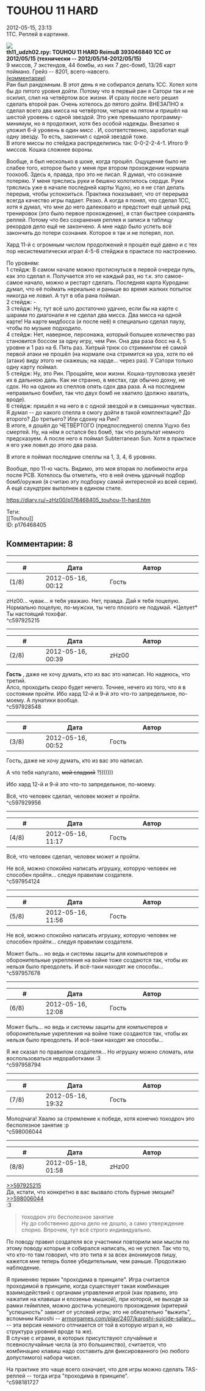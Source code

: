 TOUHOU 11 HARD
==============

  
2012-05-15, 23:13  
 1TC. Реплей в картинке.   
   
   [![](https://a.radikal.ru/a11/2201/f1/edb75e6a9a04.png)](http://www.pixiv.net/member_illust.php?mode=medium&illust_id=26849021)     
  **th11\_udzh02.rpy: TOUHOU 11 HARD ReimuB 393046840 1CC от 2012/05/15 (технически -- 2012/05/14-2012/05/15)**    
 9 миссов, 7 экстендов, 44 бомбы, из них 7 дес-бомб, 13/26 карт поймано. Грейз -- 8201, всего-навсего.   
  [(комментарии)](https://zHz00.diary.ru/p176468405.htm?index=1#linkmore176468405m1)      
 Ран был рандомным. В этот день я не собирался делать 1CC. Хотел хотя бы до пятого уровня дойти. Потому что в первый ран я Сатори так и не осилил, слил на четвёртом все жизни. И сразу после него решил сделать второй ран. Очень хотелось до пятого дойти. ВНЕЗАПНО я сделал всего два мисса на четвёртом, четыре на пятом и пришёл на шестой уровень с одной звездой. Это уже превышало программу-минимум, но я продолжил, хотя без особой надежды. Внезапно я уложил 6-й уровень в  *один мисс*  . И, соответственно, заработал ещё одну звезду. То есть, закончил с одной звездой тоже.   
 В итоге миссы по стейджа распределились так: 0-0-2-2-4-1. Итого 9 миссов. Кошка сложнее вороны.   
   
 Вообще, я был несколько в шоке, когда прошёл. Ощущение было не слабее того, которое было у меня при втором прохождении нормала тоохоо6. Здесь я, правда, про это не писал. Я думал, что сознание потеряю. У меня тряслись руки и бешено колотилось сердце. Руки тряслись уже в начале последней карты Уцухо, но я не стал делать перерыв, чтобы успокоиться. Практика показывает, что от перерыва всегда качество игры падает. Резко. А когда я понял, что сделал 1CC, хотя я думал, что мне до него далековато и предстоит ещё целый ряд тренировок (это было первое прохождение), я стал быстрее сохранять реплей. Потому что без сохранения реплея и записи в таблицу рекордов дело ещё не закончено. А мне надо было успеть всё закончить до потери сознания. Которое я так и не потерял, лол.   
   
 Хард 11-й с огромным числом продолжений я прошёл ещё давно и с тех пор несистематически играл 4-5-6 стейджи в практисе по настроению.   
   
 По уровням:   
 1 стейдж: В самом начале можно протиснуться в первой очереди пуль, как это сделал я. Получается это не каждый раз, но т.к. это самое-самое начало, можно и рестарт сделать. Последняя карта Куродани: думал, что её поймать нереально и раньше во время жалких попыток никогда не ловил. А тут в оба рана поймал.   
 2 стейдж: -   
 3 стейдж: Ну, тут всё шло достаточно удачно, если бы на карте с шарами по диагонали я не сделал два мисса. Два мисса на одной карте! На карте мидбосса (и после неё) я специально сделал паузу, чтобы по музыке подходило.   
 4 стейдж: Нет, наверное, персонажа, который большее количество раз становится боссом за одну игру, чем Рин. Она два раза босс на 4, 5 уровне и 1 раз на 6. Пять раз. Хитрый трюк со стримингом её самой первой атаки не прошёл (на нормале она стримится на ура, хотя по её (атаки) виду этого не скажешь; на харде... через раз). У Сатори только одну карту поймал.   
 5 стейдж: Ну, это Рин. Прощайте, мои жизни. Кошка-труповозка увезёт их в дальнюю даль. Как ни странно, в местах, где обычно дохну, не сдох. Но на одном из спеллов опять сдох два раза. А на последнем неправильно бомбил, так что двух бомб не хватило (должно хватать, вроде).   
 6 стейдж: пришёл я на него в с одной звездой и в смешанных чувствах. Я думал -- до какого спелла я смогу дойти в такой комплектации? До второго? До третьего? Или сдохну на Рин?   
 В итоге, я дошёл до ЧЕТВЁРТОГО (предпоследнего) спелла Уцухо без смертей. Ну, на нём я остался без бомб, так что результат немного предсказуем. А после него я поймал Subterranean Sun. Хотя в практисе я его уже ловил до этого два раза.   
   
 В итоге я поймал последние спеллы на 1, 3, 4, 6 уровнях.   
   
 Вообще, про 11-ю часть. Видимо, это моя вторая по любимости игра после PCB. Хотелось бы отметить, что в ней очень удачный подбор бомб/оружия (я считаю эту подборку самой интересной из всей серии). А ещё саундтрек выполнен в едином стиле.     
  
<https://diary.ru/~zHz00/p176468405_touhou-11-hard.htm>  
  
Теги:  
[[Touhou]]  
ID: p176468405  


Комментарии: 8
--------------

  


---



|         #         |              Дата              |                     Автор                     |           ID           |
| --- | --- | --- | --- |
| (1/8) | 2012-05-16, 00:12 | Гость | c597925215 |

  
 zHz00... чувак... я тебя уважаю. Нет, правда. Дай я тебя поцелую. Нормально поцелую, по-мужски, ты чего плохого не подумай. \*Целует\* Ты настоящий тохофаг.   
 ^c597925215

---



|         #         |              Дата              |                     Автор                     |           ID           |
| --- | --- | --- | --- |
| (2/8) | 2012-05-16, 00:39 | zHz00 | c597928548 |

  
  **Гость**  , даже не хочу думать, кто из вас это написал. Но надеюсь, что третий.   
 Алсо, проходить скоро будет нечего. Точнее, нечего из того, что я в состоянии пройти. Ибо хард 12-й и 9-й это что-то запредельное, по-моему. А лунатики вообще.   
 ^c597928548

---



|         #         |              Дата              |                     Автор                     |           ID           |
| --- | --- | --- | --- |
| (3/8) | 2012-05-16, 00:52 | Гость | c597929956 |

  
  Гость, даже не хочу думать, кто из вас это написал.    
   
 А что тебя напугало,  ~~мой сладкий~~  ?)))))))   
   
  Ибо хард 12-й и 9-й это что-то запредельное, по-моему.    
   
 Всё, что человек сделал, человек может и пройти.   
 ^c597929956

---



|         #         |              Дата              |                     Автор                     |           ID           |
| --- | --- | --- | --- |
| (4/8) | 2012-05-16, 11:17 | Гость | c597954124 |

  
  Всё, что человек сделал, человек может и пройти.    
   
 Не всё, можно спокойно написать игрушку, которую человек не способен пройти... следуя правилам создателя.   
 ^c597954124

---



|         #         |              Дата              |                     Автор                     |           ID           |
| --- | --- | --- | --- |
| (5/8) | 2012-05-16, 11:56 | Гость | c597957678 |

  
  Не всё, можно спокойно написать игрушку, которую человек не способен пройти... следуя правилам создателя.    
   
 Может быть... но ведь и системы защиты для компьютеров и оборонительные укрепления на войне тоже создаются так, чтобы их нельзя было преодолеть. И всё-таки находят же способы...   
 ^c597957678

---



|         #         |              Дата              |                     Автор                     |           ID           |
| --- | --- | --- | --- |
| (6/8) | 2012-05-16, 12:08 | Гость | c597958794 |

  
  Может быть... но ведь и системы защиты для компьютеров и оборонительные укрепления на войне тоже создаются так, чтобы их нельзя было преодолеть. И всё-таки находят же способы...    
   
 Я же сказал по правилом создателя... Но игрушку можно сломать, или воспользоваться недоработками :3   
 ^c597958794

---



|         #         |              Дата              |                     Автор                     |           ID           |
| --- | --- | --- | --- |
| (7/8) | 2012-05-16, 19:32 | Гость | c598006044 |

  
 Молодчага! Хвалю за стремление к победе, хотя конечно тоходроч это бесполезное занятие :p   
 ^c598006044

---



|         #         |              Дата              |                     Автор                     |           ID           |
| --- | --- | --- | --- |
| (8/8) | 2012-05-18, 01:58 | zHz00 | c598181727 |

  
  [>>597925215](https://zhz00.diary.ru/p176468405.htm#597925215)    
 Да, кстати, что конкретно в вас вызвало столь бурные эмоции?   
  [>>598006044](https://zhz00.diary.ru/p176468405.htm#598006044)    
 :3   
 >тоходроч это бесполезное занятие   
 Ну до собственно дроча дело не дошло, а само утверждение спорно. Впрочем, тут всё строго индивидуально.   
   
 По поводу правил создателя все участники повторили мои мысли по этому поводу которые я собирался написать, но не успел. Так что то, что кто-то там говорил, что это типа я за всех анонимусов пишу, кажется мне теперь более убедительным, чем раньше. Продолжаю наблюдение.   
   
 Я применяю термин "проходима в принципе". Игра считается проходимой в принципе, когда существует такая комбинация взаимодействий с органами управления игрой (как правило, это нажатия на клавиши и елозенье мышкой), при которой, не выходя за рамки геймплея, можно достичь успешного прохождения (критерий "успешность" зависит от условий игры; это не обязательно "выжить", вспомним Karoshi --  [armorgames.com/play/2407/karoshi-suicide-salary...](http://armorgames.com/play/2407/karoshi-suicide-salaryman)  -- эта версия немного отлчиается от той в которую играл я, но структура уровней вроде та же).   
 В случае с играми, в которых присутствуют случайные и псевнослучайные числа (а это большинство), считается, что комбинацию клавиш надо составить для фиксированного (но любого допустимого) набора чисел.   
   
 На практике это чаще всего означает, что для игры можно сделать TAS-реплей -- тогда игра "проходима в принципе".   
 ^c598181727